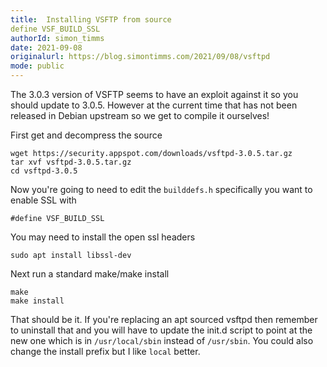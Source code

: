 ```yaml
---
title:  Installing VSFTP from source
define VSF_BUILD_SSL
authorId: simon_timms
date: 2021-09-08
originalurl: https://blog.simontimms.com/2021/09/08/vsftpd
mode: public
---
```




The 3.0.3 version of VSFTP seems to have an exploit against it so you should update to 3.0.5. However at the current time that has not been released in Debian upstream so we get to compile it ourselves!

First get and decompress the source
```
wget https://security.appspot.com/downloads/vsftpd-3.0.5.tar.gz
tar xvf vsftpd-3.0.5.tar.gz
cd vsftpd-3.0.5
```

Now you're going to need to edit the `builddefs.h` specifically you want to enable SSL with 

```
#define VSF_BUILD_SSL
```

You may need to install the open ssl headers

```
sudo apt install libssl-dev
```

Next run a standard make/make install

```
make
make install
```

That should be it. If you're replacing an apt sourced vsftpd then remember to uninstall that and you will have to update the init.d script to point at the new one which is in `/usr/local/sbin` instead of `/usr/sbin`. You could also change the install prefix but I like `local` better.
